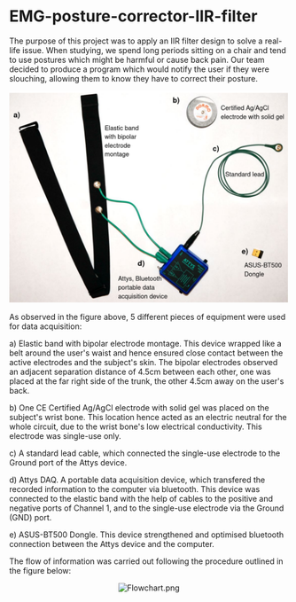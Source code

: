 # EMG-posture-corrector-IIR-filter

The purpose of this project was to apply an IIR filter design to solve a real-life issue. When studying, we spend long periods sitting on a chair and tend to use postures which might be harmful or cause back pain. Our team decided to produce a program which would notify the user if they were slouching, allowing them to know they have to correct their posture.

![alt text](setup.png)

As observed in the figure above, 5 different pieces of equipment were used for data acquisition:

a) Elastic band with bipolar electrode montage. This device wrapped like a belt around the user's waist and hence ensured close contact between the active electrodes and the subject's skin. The bipolar electrodes observed an adjacent separation distance of 4.5cm between each other, one was placed at the far right side of the trunk, the other 4.5cm away on the user's back.

b) One CE Certified Ag/AgCl electrode with solid gel was placed on the subject's wrist bone. This location hence acted as an electric neutral for the whole circuit, due to the wrist bone's low electrical conductivity. This electrode was single-use only.

c) A standard lead cable, which connected the single-use electrode to the Ground port of the Attys device.

d) Attys DAQ. A portable data acquisition device, which transfered the recorded information to the computer via bluetooth. This device was connected to the elastic band with the help of cables to the positive and negative ports of Channel 1, and to the single-use electrode via the Ground (GND) port.

e) ASUS-BT500 Dongle. This device strengthened and optimised bluetooth connection between the Attys device and the computer.

The flow of information was carried out following the procedure outlined in the figure below:

<p align="center">
  <img alt="Flowchart.png">
</p>


